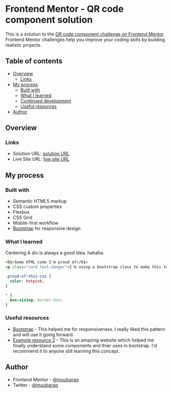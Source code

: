 # Frontend Mentor - QR code component solution

This is a solution to the [QR code component challenge on Frontend Mentor](https://www.frontendmentor.io/challenges/qr-code-component-iux_sIO_H). Frontend Mentor challenges help you improve your coding skills by building realistic projects. 

## Table of contents

- [Overview](#overview)
  - [Links](#links)
- [My process](#my-process)
  - [Built with](#built-with)
  - [What I learned](#what-i-learned)
  - [Continued development](#continued-development)
  - [Useful resources](#useful-resources)
- [Author](#author)




## Overview

### Links

- Solution URL: [solution URL](https://github.com/muubaraq/qr-code)
- Live Site URL: [ live site URL](https://muubaraq.github.io/qr-code/)

## My process

### Built with

- Semantic HTML5 markup
- CSS custom properties
- Flexbox
- CSS Grid
- Mobile-first workflow
- [Bootstrap](https://getbootstap.com/) for responsive design



### What I learned

Centering A div is always a good idea. hahaha.

```html
<h1>Some HTML code I'm proud of</h1>
<p class="card text-danger">I'm using a bootstrap class to make this text red</p>
```
```css
.proud-of-this-css {
  color: hotpink;
}

* {
  box-sizing: border-box;
}
```




### Useful resources

- [Bootstrap](https://getbootstrap.com) - This helped me for responsiveness. I really liked this pattern and will use it going forward.
- [Example resource 2](https://mdbootstrap.com/) - This is an amazing website which helped me finally understand some components and thier uses in bootstrap. I'd recommend it to anyone still learning this concept.



## Author

- Frontend Mentor - [@muubaraq](https://www.frontendmentor.io/profile/muubaraq)
- Twitter - [@muubaraq](https://www.twitter.com/muubaraq)






